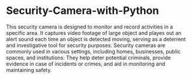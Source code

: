 # Security-Camera-with-Python

This security camera is  designed to monitor and record activities in a specific area. It captures video footage of large object and playes out an alert sound each time an object is detected moving, serving as a deterrent and investigative tool for security purposes. Security cameras are commonly used in various settings, including homes, businesses, public spaces, and institutions. They help deter potential criminals, provide evidence in case of incidents or crimes, and aid in monitoring and maintaining safety. 
